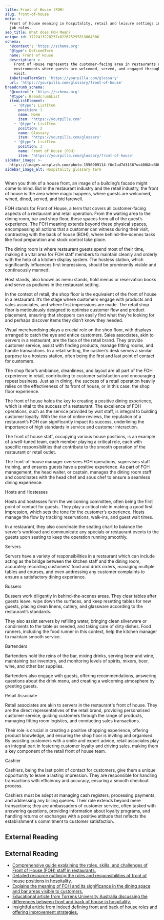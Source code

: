 ```yaml
---
title: Front of House (FOH)
slug: front-of-house
meta: >-
  Front of house meaning in hospitality, retail and leisure settings including
  job roles.
seo_title: What does FOH Mean?
unique_id: 1722413228237x822675295818064500
schema:
  '@context': 'https://schema.org'
  '@type': DefinedTerm
  name: Front of House
  description: >-
    Front of House represents the customer-facing area in restaurants and retail
    environments where guests are welcomed, served, and engaged throughout their
    visit.
  inDefinedTermSet: 'https://yourpilla.com/glossary'
  url: 'https://yourpilla.com/glossary/front-of-house'
breadcrumb_schema:
  '@context': 'https://schema.org'
  '@type': BreadcrumbList
  itemListElement:
    - '@type': ListItem
      position: 1
      name: Home
      item: 'https://yourpilla.com'
    - '@type': ListItem
      position: 2
      name: Glossary
      item: 'https://yourpilla.com/glossary'
    - '@type': ListItem
      position: 3
      name: Front of House (FOH)
      item: 'https://yourpilla.com/glossary/front-of-house'
sidebar_image: >-
  https://images.unsplash.com/photo-1556909114-f6e7ad7d3136?w=400&h=300&fit=crop&auto=format
sidebar_image_alt: Hospitality glossary term
---
```


When you think of a house front, an image of a building’s facade might come to mind. But in the restaurant industry and the retail industry, the front of house is the area where magic happens, where guests are welcomed, wined, dined, served, and bid farewell.

FOH stands for Front of House, a term that covers all customer-facing aspects of a restaurant and retail operation. From the waiting area to the dining room, bar and shop floor, these spaces form all of the guest’s experience. The FOH meaning extends beyond these physical spaces, encompassing all actions that a customer can witness during their visit, contrasting with the back of house (BOH), where behind-the-scenes tasks like food preparation and stock control take place.

The dining room is where restaurant guests spend most of their time, making it a vital area for FOH staff members to maintain cleanly and orderly with the help of a kitchen display system. The hostess station, which significantly influences first impressions, should be prominently visible and continuously manned.

Host stands, also known as menu stands, hold menus or reservation books and serve as podiums in the restaurant setting.

In the context of retail, the shop floor is the equivalent of the front of house in a restaurant. It’s the stage where customers engage with products and sales associates, and where first impressions are made. The retail shop floor is meticulously designed to optimise customer flow and product placement, ensuring that shoppers can easily find what they’re looking for and perhaps discover items they didn’t know they needed.

Visual merchandising plays a crucial role on the shop floor, with displays arranged to catch the eye and entice customers. Sales associates, akin to servers in a restaurant, are the face of the retail brand. They provide customer service, assist with finding products, manage fitting rooms, and handle transactions. In a retail setting, the cashier’s desk serves a similar purpose to a hostess station, often being the first and last point of contact for customers.

The shop floor’s ambiance, cleanliness, and layout are all part of the FOH experience in retail, contributing to customer satisfaction and encouraging repeat business. Just as in dining, the success of a retail operation heavily relies on the effectiveness of its front of house, or in this case, the shop floor experience.

The front of house holds the key to creating a positive dining experience, which is vital to the success of a restaurant. The excellence of FOH operations, such as the service provided by wait staff, is integral to building customer loyalty. With the rise of online reviews, the reputation of a restaurant’s FOH can significantly impact its success, underlining the importance of high standards in service and customer interaction.

The front of house staff, occupying various house positions, is an example of a well-tuned team, each member playing a critical role, each with specific responsibilities that contribute to the smooth operation of the restaurant or retail outlet.

The front-of-house manager oversees FOH operations, supervises staff training, and ensures guests have a positive experience. As part of FOH management, the head waiter, or captain, manages the dining room staff and coordinates with the head chef and sous chef to ensure a seamless dining experience.

Hosts and Hostesses

Hosts and hostesses form the welcoming committee, often being the first point of contact for guests. They play a critical role in making a good first impression, which sets the tone for the customer’s experience. Hosts manage the flow by tracking reservations, walk-ins, and guest wait times.

In a restaurant, they also coordinate the seating chart to balance the server’s workload and communicate any specials or restaurant events to the guests upon seating to keep the operation running smoothly.

Servers

Servers have a variety of responsibilities in a restaurant which can include acting as the bridge between the kitchen staff and the dining room, accurately recording customers’ food and drink orders, managing multiple tables and courses, and even addressing any customer complaints to ensure a satisfactory dining experience.

Bussers

Bussers work diligently in behind-the-scenes areas. They clear tables after guests leave, wipe down the surfaces, and keep resetting tables for new guests, placing clean linens, cutlery, and glassware according to the restaurant’s standards.

They also assist servers by refilling water, bringing clean silverware or condiments to the table as needed, and taking care of dirty dishes. Food runners, including the food runner in this context, help the kitchen manager to maintain smooth service.

Bartenders

Bartenders hold the reins of the bar, mixing drinks, serving beer and wine, maintaining bar inventory, and monitoring levels of spirits, mixers, beer, wine, and other bar supplies.

Bartenders also engage with guests, offering recommendations, answering questions about the drink menu, and creating a welcoming atmosphere by greeting guests.

Retail Associate

Retail associates are akin to servers in the restaurant's front of house. They are the direct representatives of the retail brand, providing personalised customer service, guiding customers through the range of products, managing fitting room logistics, and conducting sales transactions.

Their role is crucial in creating a positive shopping experience, offering product knowledge, and ensuring the shop floor is inviting and organised. By assisting customers with a smile and expert advice, retail associates play an integral part in fostering customer loyalty and driving sales, making them a key component of the retail front of house team.

Cashier

Cashiers, being the last point of contact for customers, give them a unique opportunity to leave a lasting impression. They are responsible for handling transactions with efficiency and accuracy, ensuring a smooth checkout process.

Cashiers must be adept at managing cash registers, processing payments, and addressing any billing queries. Their role extends beyond mere transactions; they are ambassadors of customer service, often tasked with answering questions, providing information about loyalty programs, and handling returns or exchanges with a positive attitude that reflects the establishment's commitment to customer satisfaction.

## External Reading



## External Reading

*   [Comprehensive guide explaining the roles, skills, and challenges of Front of House (FOH) staff in restaurants.](https://www.cuboh.com/blog/front-of-house-meaning)
*   [Detailed resource outlining the roles and responsibilities of front of house positions in hospitality.](https://www.eposnow.com/ca/resources/front-of-house-positions/)
*   [Explains the meaning of FOH and its significance in the dining space and bar areas visible to customers.](https://www.7shifts.com/blog/restaurant-lingo-defined/)
*   [Educational article from Torrens University Australia discussing the differences between front and back of house in hospitality.](https://www.torrens.edu.au/stories/blog/hospitality/the-difference-between-the-front-of-house-and-back-of-house)
*   [Insightful article from Indeed defining front and back of house roles and offering improvement strategies.](https://www.indeed.com/career-advice/finding-a-job/front-of-house-vs-back-of-house)
